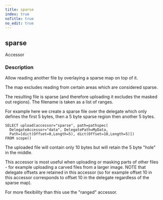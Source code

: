 ```yaml
---
title: sparse
index: true
noTitle: true
no_edit: true
---
```




<div class="vql_item"></div>


## sparse
<span class='vql_type pull-right page-header'>Accessor</span>


### Description

Allow reading another file by overlaying a sparse map on top of
it.

The map excludes reading from certain areas which are considered
sparse.

The resulting file is sparse (and therefore uploading it excludes
the masked out regions). The filename is taken as a list of
ranges.

For example here we create a sparse file over the delegate which only
defines the first 5 bytes, then a 5 byte sparse region then another 5
bytes.

```vql
SELECT upload(accessor="sparse", path=pathspec(
  DelegateAccessor="data", DelegatePath=MyData,
  Path=[dict(Offset=0,Length=5), dict(Offset=10,Length=5)])
FROM scope()
```

The uploaded file will contain only 10 bytes but will retain the 5
byte "hole" in the middle.

This accessor is most useful when uploading or masking parts of other
files - for example uploading a carved files from a larger image. NOTE
that delegate offsets are retained in this accessor (so for example
offset 10 in this accessor corresponds to offset 10 in the delegate
regardless of the sparse map).

For more flexibility than this use the "ranged" accessor.


